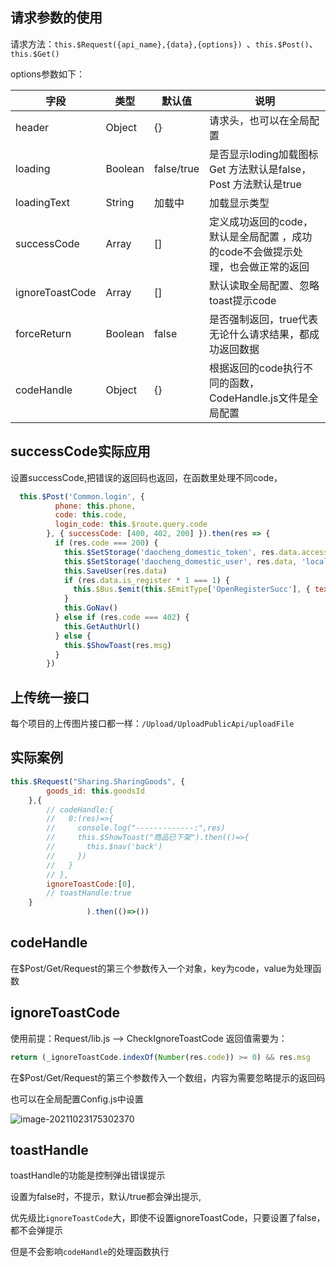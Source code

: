 ## 请求参数的使用

请求方法：`this.$Request({api_name},{data},{options}) `、`this.$Post()`、`this.$Get()`

options参数如下：

| 字段            | 类型    | 默认值     | 说明                                                         |
| --------------- | ------- | ---------- | ------------------------------------------------------------ |
| header          | Object  | {}         | 请求头，也可以在全局配置                                     |
| loading         | Boolean | false/true | 是否显示loding加载图标 Get 方法默认是false，Post 方法默认是true |
| loadingText     | String  | 加载中     | 加载显示类型                                                 |
| successCode     | Array   | []         | 定义成功返回的code，默认是全局配置 ，成功的code不会做提示处理，也会做正常的返回 |
| ignoreToastCode | Array   | []         | 默认读取全局配置、忽略toast提示code                          |
| forceReturn     | Boolean | false      | 是否强制返回，true代表无论什么请求结果，都成功返回数据       |
| codeHandle      | Object  | {}         | 根据返回的code执行不同的函数，CodeHandle.js文件是全局配置    |

## successCode实际应用

设置successCode,把错误的返回码也返回，在函数里处理不同code，

```js
  this.$Post('Common.login', {
          phone: this.phone,
          code: this.code,
          login_code: this.$route.query.code
        }, { successCode: [400, 402, 200] }).then(res => {
          if (res.code === 200) {
            this.$SetStorage('daocheng_domestic_token', res.data.access_token, 'local')
            this.$SetStorage('daocheng_domestic_user', res.data, 'local')
            this.SaveUser(res.data)
            if (res.data.is_register * 1 === 1) {
              this.$Bus.$emit(this.$EmitType['OpenRegisterSucc'], { text: '注册成功，道诚欢迎您！' })
            }
            this.GoNav()
          } else if (res.code === 402) {
            this.GetAuthUrl()
          } else {
            this.$ShowToast(res.msg)
          }
        })
```



## 上传统一接口

每个项目的上传图片接口都一样：`/Upload/UploadPublicApi/uploadFile`

## 



## 实际案例

```js
this.$Request("Sharing.SharingGoods", {
        goods_id: this.goodsId
    },{
        // codeHandle:{
        //   0:(res)=>{
        //     console.log("-------------:",res)
        //     this.$ShowToast("商品已下架").then(()=>{
        //       this.$nav('back')
        //     })
        //   }
        // },
        ignoreToastCode:[0],
        // toastHandle:true
    }
                 ).then(()=>())
```

## codeHandle

在$Post/Get/Request的第三个参数传入一个对象，key为code，value为处理函数

## ignoreToastCode

使用前提：Request/lib.js --> CheckIgnoreToastCode 返回值需要为：

```js
return (_ignoreToastCode.indexOf(Number(res.code)) >= 0) && res.msg
```

在$Post/Get/Request的第三个参数传入一个数组，内容为需要忽略提示的返回码

也可以在全局配置Config.js中设置

![image-20211023175302370](https://i.loli.net/2021/10/23/nAbCG5FrBvoSWlh.png)

## toastHandle

toastHandle的功能是控制弹出错误提示

设置为false时，不提示，默认/true都会弹出提示,

优先级比`ignoreToastCode`大，即使不设置ignoreToastCode，只要设置了false，都不会弹提示

但是不会影响`codeHandle`的处理函数执行

